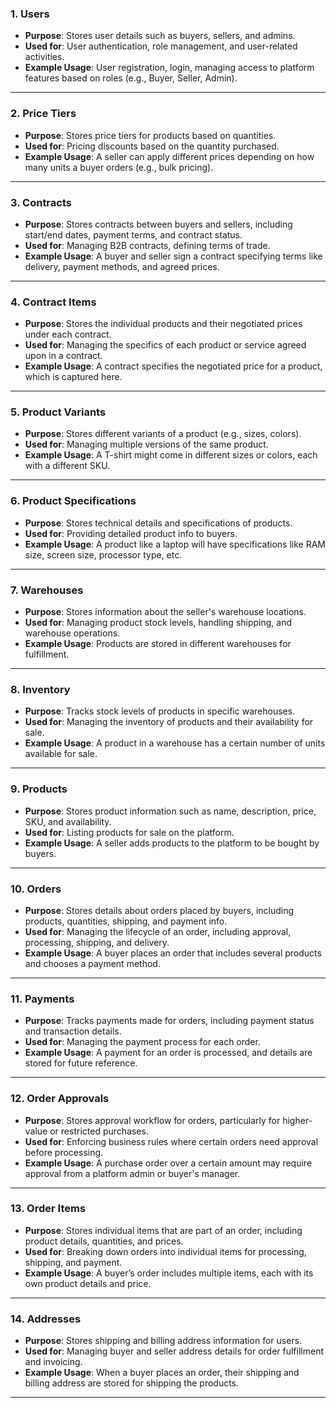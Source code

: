 ### 1. **Users**

- **Purpose**: Stores user details such as buyers, sellers, and admins.
- **Used for**: User authentication, role management, and user-related activities.
- **Example Usage**: User registration, login, managing access to platform features based on roles (e.g., Buyer, Seller, Admin).

---

### 2. **Price Tiers**

- **Purpose**: Stores price tiers for products based on quantities.
- **Used for**: Pricing discounts based on the quantity purchased.
- **Example Usage**: A seller can apply different prices depending on how many units a buyer orders (e.g., bulk pricing).

---

### 3. **Contracts**

- **Purpose**: Stores contracts between buyers and sellers, including start/end dates, payment terms, and contract status.
- **Used for**: Managing B2B contracts, defining terms of trade.
- **Example Usage**: A buyer and seller sign a contract specifying terms like delivery, payment methods, and agreed prices.

---

### 4. **Contract Items**

- **Purpose**: Stores the individual products and their negotiated prices under each contract.
- **Used for**: Managing the specifics of each product or service agreed upon in a contract.
- **Example Usage**: A contract specifies the negotiated price for a product, which is captured here.

---

### 5. **Product Variants**

- **Purpose**: Stores different variants of a product (e.g., sizes, colors).
- **Used for**: Managing multiple versions of the same product.
- **Example Usage**: A T-shirt might come in different sizes or colors, each with a different SKU.

---

### 6. **Product Specifications**

- **Purpose**: Stores technical details and specifications of products.
- **Used for**: Providing detailed product info to buyers.
- **Example Usage**: A product like a laptop will have specifications like RAM size, screen size, processor type, etc.

---

### 7. **Warehouses**

- **Purpose**: Stores information about the seller's warehouse locations.
- **Used for**: Managing product stock levels, handling shipping, and warehouse operations.
- **Example Usage**: Products are stored in different warehouses for fulfillment.

---

### 8. **Inventory**

- **Purpose**: Tracks stock levels of products in specific warehouses.
- **Used for**: Managing the inventory of products and their availability for sale.
- **Example Usage**: A product in a warehouse has a certain number of units available for sale.

---

### 9. **Products**

- **Purpose**: Stores product information such as name, description, price, SKU, and availability.
- **Used for**: Listing products for sale on the platform.
- **Example Usage**: A seller adds products to the platform to be bought by buyers.

---

### 10. **Orders**

- **Purpose**: Stores details about orders placed by buyers, including products, quantities, shipping, and payment info.
- **Used for**: Managing the lifecycle of an order, including approval, processing, shipping, and delivery.
- **Example Usage**: A buyer places an order that includes several products and chooses a payment method.

---

### 11. **Payments**

- **Purpose**: Tracks payments made for orders, including payment status and transaction details.
- **Used for**: Managing the payment process for each order.
- **Example Usage**: A payment for an order is processed, and details are stored for future reference.

---

### 12. **Order Approvals**

- **Purpose**: Stores approval workflow for orders, particularly for higher-value or restricted purchases.
- **Used for**: Enforcing business rules where certain orders need approval before processing.
- **Example Usage**: A purchase order over a certain amount may require approval from a platform admin or buyer's manager.

---

### 13. **Order Items**

- **Purpose**: Stores individual items that are part of an order, including product details, quantities, and prices.
- **Used for**: Breaking down orders into individual items for processing, shipping, and payment.
- **Example Usage**: A buyer’s order includes multiple items, each with its own product details and price.

---

### 14. **Addresses**

- **Purpose**: Stores shipping and billing address information for users.
- **Used for**: Managing buyer and seller address details for order fulfillment and invoicing.
- **Example Usage**: When a buyer places an order, their shipping and billing address are stored for shipping the products.

---